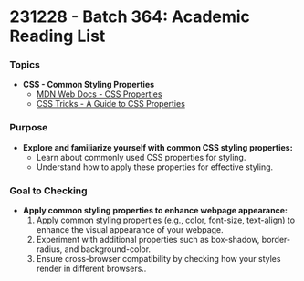 # 231228 - Batch 364:  Academic Reading List 


### **Topics**

- **CSS - Common Styling Properties**
  - [MDN Web Docs - CSS Properties](https://developer.mozilla.org/en-US/docs/Web/CSS/Reference)
  - [CSS Tricks - A Guide to CSS Properties](https://css-tricks.com/almanac/)


### **Purpose**

- **Explore and familiarize yourself with common CSS styling properties:**
  - Learn about commonly used CSS properties for styling.
  - Understand how to apply these properties for effective styling.



### **Goal to Checking**

- **Apply common styling properties to enhance webpage appearance:**
  1. Apply common styling properties (e.g., color, font-size, text-align) to enhance the visual appearance of your webpage.
  2. Experiment with additional properties such as box-shadow, border-radius, and background-color.
  3. Ensure cross-browser compatibility by checking how your styles render in different browsers..
